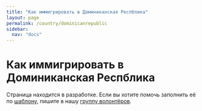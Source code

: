 ```yaml
---
title: "Как иммигрировать в Доминиканская Респблика"
layout: page
permalink: /country/dominicanrepublic
sidebar:
  nav: "docs"
---
```


# Как иммигрировать в Доминиканская Респблика

Страница находится в разработке. Если вы хотите помочь заполнить её по [шаблону](/template), пишите в нашу [группу волонтёров](https://t.me/+FHi3FnJaoWJkMDAx).
